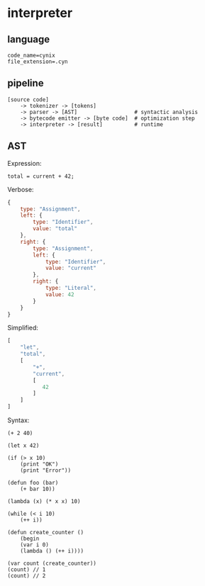 # interpreter

## language

``` text
code_name=cynix
file_extension=.cyn
```

## pipeline

``` text
[source code]
    -> tokenizer -> [tokens]
    -> parser -> [AST]                  # syntactic analysis
    -> bytecode emitter -> [byte code]  # optimization step
    -> interpreter -> [result]          # runtime
```

## AST

Expression:

``` text
total = current + 42;
```

Verbose:
``` javascript
{
    type: "Assignment",
    left: {
        type: "Identifier",
        value: "total"
    },
    right: {
        type: "Assignment",
        left: {
            type: "Identifier",
            value: "current"
        },
        right: {
            type: "Literal",
            value: 42
        }
    }
}
```


Simplified:
``` javascript
[
    "let",
    "total",
    [
        "+",
        "current",
        [
           42
        ]
    ]
]
```

Syntax:
``` text
(+ 2 40)

(let x 42)

(if (> x 10)
    (print "OK")
    (print "Error"))

(defun foo (bar)
    (+ bar 10))

(lambda (x) (* x x) 10)

(while (< i 10)
    (++ i))

(defun create_counter ()
    (begin
    (var i 0)
    (lambda () (++ i))))

(var count (create_counter))
(count) // 1
(count) // 2

```
